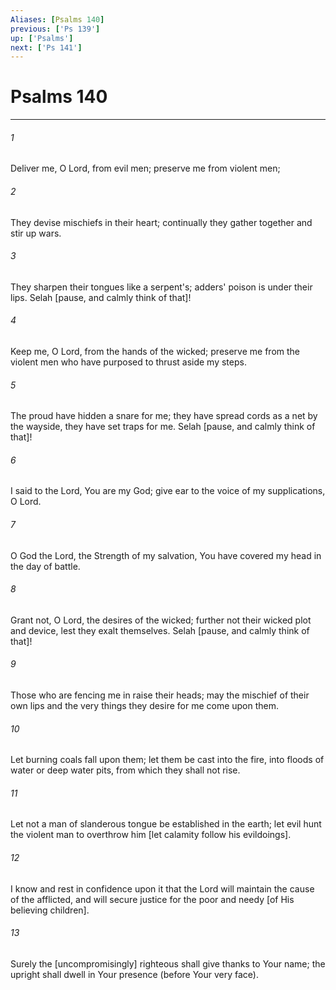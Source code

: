 ```yaml
---
Aliases: [Psalms 140]
previous: ['Ps 139']
up: ['Psalms']
next: ['Ps 141']
---
```

# Psalms 140

***














###### 1 






Deliver me, O Lord, from evil men; preserve me from violent men; 













###### 2 






They devise mischiefs in their heart; continually they gather together and stir up wars. 













###### 3 






They sharpen their tongues like a serpent's; adders' poison is under their lips. Selah [pause, and calmly think of that]! 













###### 4 






Keep me, O Lord, from the hands of the wicked; preserve me from the violent men who have purposed to thrust aside my steps. 













###### 5 






The proud have hidden a snare for me; they have spread cords as a net by the wayside, they have set traps for me. Selah [pause, and calmly think of that]! 













###### 6 






I said to the Lord, You are my God; give ear to the voice of my supplications, O Lord. 













###### 7 






O God the Lord, the Strength of my salvation, You have covered my head in the day of battle. 













###### 8 






Grant not, O Lord, the desires of the wicked; further not their wicked plot and device, lest they exalt themselves. Selah [pause, and calmly think of that]! 













###### 9 






Those who are fencing me in raise their heads; may the mischief of their own lips and the very things they desire for me come upon them. 













###### 10 






Let burning coals fall upon them; let them be cast into the fire, into floods of water or deep water pits, from which they shall not rise. 













###### 11 






Let not a man of slanderous tongue be established in the earth; let evil hunt the violent man to overthrow him [let calamity follow his evildoings]. 













###### 12 






I know and rest in confidence upon it that the Lord will maintain the cause of the afflicted, and will secure justice for the poor and needy [of His believing children]. 













###### 13 






Surely the [uncompromisingly] righteous shall give thanks to Your name; the upright shall dwell in Your presence (before Your very face).
